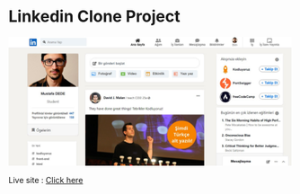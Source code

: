 # Linkedin Clone Project 

![Site](./Screenshot.jpg)

Live site : [Click here](https://mustafadede.github.io/linkedin-homepage-clone/)
